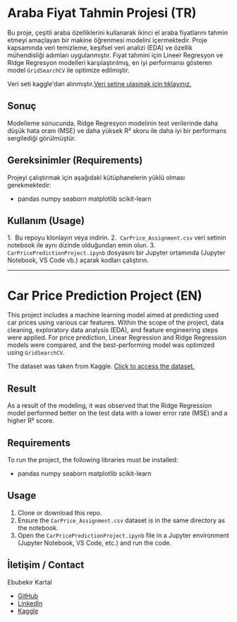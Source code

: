 # Araba Fiyat Tahmin Projesi (TR)

Bu proje, çeşitli araba özelliklerini kullanarak ikinci el araba fiyatlarını tahmin etmeyi amaçlayan bir makine öğrenmesi modelini içermektedir. Proje kapsamında veri temizleme, keşifsel veri analizi (EDA) ve özellik mühendisliği adımları uygulanmıştır. Fiyat tahmini için Lineer Regresyon ve Ridge Regresyon modelleri karşılaştırılmış, en iyi performansı gösteren model `GridSearchCV` ile optimize edilmiştir.

Veri seti kaggle'dan alınmıştır.[Veri setine ulasmak için tıklayınız.](https://www.kaggle.com/datasets/hellbuoy/car-price-prediction)
## Sonuç

Modelleme sonucunda, Ridge Regresyon modelinin test verilerinde daha düşük hata oranı (MSE) ve daha yüksek R² skoru ile daha iyi bir performans sergilediği görülmüştür.


## Gereksinimler (Requirements)

Projeyi çalıştırmak için aşağıdaki kütüphanelerin yüklü olması gerekmektedir:
- pandas numpy seaborn matplotlib scikit-learn

## Kullanım (Usage)

1.  Bu repoyu klonlayın veya indirin.
2.  `CarPrice_Assignment.csv` veri setinin notebook ile aynı dizinde olduğundan emin olun.
3.  `CarPricePredictionProject.ipynb` dosyasını bir Jupyter ortamında (Jupyter Notebook, VS Code vb.) açarak kodları çalıştırın.


---

# Car Price Prediction Project (EN)

This project includes a machine learning model aimed at predicting used car prices using various car features. Within the scope of the project, data cleaning, exploratory data analysis (EDA), and feature engineering steps were applied. For price prediction, Linear Regression and Ridge Regression models were compared, and the best-performing model was optimized using `GridSearchCV`.

The dataset was taken from Kaggle. [Click to access the dataset.](https://www.kaggle.com/datasets/hellbuoy/car-price-prediction)
## Result

As a result of the modeling, it was observed that the Ridge Regression model performed better on the test data with a lower error rate (MSE) and a higher R² score.

## Requirements

To run the project, the following libraries must be installed:
- pandas numpy seaborn matplotlib scikit-learn

## Usage

1.  Clone or download this repo.
2.  Ensure the `CarPrice_Assignment.csv` dataset is in the same directory as the notebook.
3.  Open the `CarPricePredictionProject.ipynb` file in a Jupyter environment (Jupyter Notebook, VS Code, etc.) and run the code.

## İletişim / Contact

Ebubekir Kartal
- [GitHub](https://github.com/Kartal-Ebubekir)
- [LinkedIn](https://www.linkedin.com/in/ebubekir-kartal-645091335/)
- [Kaggle](https://www.kaggle.com/ebubekirkartal443)
